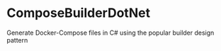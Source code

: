 # ComposeBuilderDotNet
Generate Docker-Compose files in C# using the popular builder design pattern

